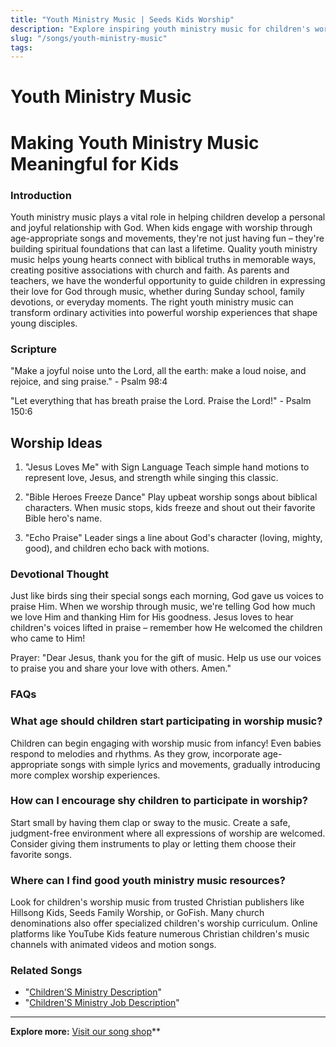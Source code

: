 ```yaml
---
title: "Youth Ministry Music | Seeds Kids Worship"
description: "Explore inspiring youth ministry music for children's worship and faith development. Biblical music resources for families and ministry."
slug: "/songs/youth-ministry-music"
tags:
---
```


# Youth Ministry Music

# Making Youth Ministry Music Meaningful for Kids

### Introduction
Youth ministry music plays a vital role in helping children develop a personal and joyful relationship with God. When kids engage with worship through age-appropriate songs and movements, they're not just having fun – they're building spiritual foundations that can last a lifetime. Quality youth ministry music helps young hearts connect with biblical truths in memorable ways, creating positive associations with church and faith. As parents and teachers, we have the wonderful opportunity to guide children in expressing their love for God through music, whether during Sunday school, family devotions, or everyday moments. The right youth ministry music can transform ordinary activities into powerful worship experiences that shape young disciples.

### Scripture
"Make a joyful noise unto the Lord, all the earth: make a loud noise, and rejoice, and sing praise." - Psalm 98:4

"Let everything that has breath praise the Lord. Praise the Lord!" - Psalm 150:6

## Worship Ideas
1. "Jesus Loves Me" with Sign Language
Teach simple hand motions to represent love, Jesus, and strength while singing this classic.

2. "Bible Heroes Freeze Dance"
Play upbeat worship songs about biblical characters. When music stops, kids freeze and shout out their favorite Bible hero's name.

3. "Echo Praise"
Leader sings a line about God's character (loving, mighty, good), and children echo back with motions.

### Devotional Thought
Just like birds sing their special songs each morning, God gave us voices to praise Him. When we worship through music, we're telling God how much we love Him and thanking Him for His goodness. Jesus loves to hear children's voices lifted in praise – remember how He welcomed the children who came to Him! 

Prayer: "Dear Jesus, thank you for the gift of music. Help us use our voices to praise you and share your love with others. Amen."

### FAQs

### What age should children start participating in worship music?
Children can begin engaging with worship music from infancy! Even babies respond to melodies and rhythms. As they grow, incorporate age-appropriate songs with simple lyrics and movements, gradually introducing more complex worship experiences.

### How can I encourage shy children to participate in worship?
Start small by having them clap or sway to the music. Create a safe, judgment-free environment where all expressions of worship are welcomed. Consider giving them instruments to play or letting them choose their favorite songs.

### Where can I find good youth ministry music resources?
Look for children's worship music from trusted Christian publishers like Hillsong Kids, Seeds Family Worship, or GoFish. Many church denominations also offer specialized children's worship curriculum. Online platforms like YouTube Kids feature numerous Christian children's music channels with animated videos and motion songs.

### Related Songs

- "[Children'S Ministry Description](/songs/children-s-ministry-description/)"
- "[Children'S Ministry Job Description](/songs/children-s-ministry-job-description/)"

---

**Explore more:** [Visit our song shop](https://seedskidsworship.com/shop)**

<!-- Schema Markup -->
<script type="application/ld+json">
{
  "@context": "https://schema.org",
  "@type": "MusicRecording",
  "name": "Youth Ministry Music",
  "byArtist": {
    "@type": "MusicGroup",
    "name": "Seeds Kids Worship"
  },
  "isFamilyFriendly": true,
  "url": "https://seedskidsworship.com/songs/youth-ministry-music/"
}
</script>